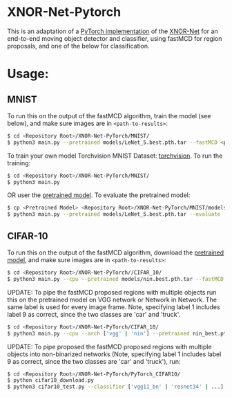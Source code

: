 # XNOR-Net-Pytorch
This is an adaptation of a [PyTorch implementation](https://github.com/jiecaoyu/XNOR-Net-PyTorch) of the [XNOR-Net](https://github.com/allenai/XNOR-Net) for an end-to-end moving object detector and classifier, using fastMCD for region proposals, and one of the below for classification.

# Usage:

## MNIST
To run this on the output of the fastMCD algorithm, train the model (see below), and make sure images are in `<path-to-results>`:
```bash
$ cd <Repository Root>/XNOR-Net-PyTorch/MNIST/
$ python3 main.py --pretrained models/LeNet_5.best.pth.tar --fastMCD <path-to-results>
```

To train your own model
Torchvision MNIST Dataset: [torchvision](https://github.com/pytorch/vision). To run the training:
```bash
$ cd <Repository Root>/XNOR-Net-PyTorch/MNIST/
$ python3 main.py
```
OR user the [pretrained model](https://drive.google.com/open?id=0B-7I62GOSnZ8R3Jzd0ozdzlJUk0). To evaluate the pretrained model:
```bash
$ cp <Pretrained Model> <Repository Root>/XNOR-Net-PyTorch/MNIST/models/
$ python3 main.py --pretrained models/LeNet_5.best.pth.tar --evaluate
```


## CIFAR-10
To run this on the output of the fastMCD algorithm, download the [pretrained model](https://drive.google.com/open?id=0B-7I62GOSnZ8UjJqNnR1V0dMbWs), and make sure images are in `<path-to-results>`:
```bash
$ cd <Repository Root>/XNOR-Net-PyTorch//CIFAR_10/
$ python3 main.py --cpu --pretrained models/nin.best.pth.tar --fastMCD <path-to-results>
```

UPDATE: To pipe the fastMCD proposed regions with multiple objects run this on the pretrained model on VGG network or Network in Network. The same label is used for every image frame. Note, specifying label 1 includes label 9 as correct, since the two classes are 'car' and 'truck'.
```bash
$ cd <Repository Root>/XNOR-Net-PyTorch/CIFAR_10/
$ python3 main.py --cpu --arch ['vgg' | 'nin'] --pretrained nin_best.pth.tar --multi_fastMCD <path-to-results> --label [0 - 9]
```

UPDATE: To pipe proposed the fastMCD proposed regions with multiple objects into non-binarized networks (Note, specifying label 1 includes label 9 as correct, since the two classes are 'car' and 'truck'), run:
```bash
$ cd <Repository Root>/XNOR-Net-PyTorch/PyTorch_CIFAR10/
$ python cifar10_download.py
$ python3 cifar10_test.py --classifier ['vgg11_bn' | 'resnet34' | ...] --fastMCD --data <path-to-results> --label [0 - 9]
```

<!--
## ImageNet
DAK TODO. Below is just stuff from the original repo
### Dataset

The training supports [torchvision](https://github.com/pytorch/vision).

If you have installed [Caffe](https://github.com/BVLC/caffe), you can download the preprocessed dataset [here](https://drive.google.com/uc?export=download&id=0B-7I62GOSnZ8aENhOEtESVFHa2M) and uncompress it. 
To set up the dataset:
```bash
$ cd <Repository Root>/ImageNet/networks/
$ ln -s <Datasets Root> data
```

### AlexNet
To train the network:
```bash
$ cd <Repository Root>/ImageNet/networks/
$ python main.py # add "--caffe-data" if you are training with the Caffe dataset
```
The pretrained models can be downloaded here: [pretrained with Caffe dataset](https://drive.google.com/open?id=0B-7I62GOSnZ8bUtZUXdZLVBtUDQ); [pretrained with torchvision](https://drive.google.com/open?id=1NiVSo3K4c_kcRP10bUCirjHX5_pvylNb). To evaluate the pretrained model:
```bash
$ cp <Pretrained Model> <Repository Root>/ImageNet/networks/
$ python main.py --resume alexnet.baseline.pth.tar --evaluate # add "--caffe-data" if you are training with the Caffe dataset
```
The training log can be found here: [log - Caffe dataset](https://raw.githubusercontent.com/jiecaoyu/XNOR-Net-PyTorch/master/ImageNet/networks/log.baseline); [log - torchvision](https://github.com/jiecaoyu/XNOR-Net-PyTorch/blob/master/ImageNet/networks/log.pytorch.wd_3e-6).

## Todo
- NIN for ImageNet.

## Notes
### Gradients of scaled sign function
In the paper, the gradient in backward after the scaled sign function is  
  
![equation](http://latex.codecogs.com/gif.latex?%5Cfrac%7B%5Cpartial%20C%7D%7B%5Cpartial%20W_i%7D%3D%5Cfrac%7B%5Cpartial%20C%7D%7B%5Cpartial%20%7B%5Cwidetilde%7BW%7D%7D_i%7D%20%28%5Cfrac%7B1%7D%7Bn%7D+%5Cfrac%7B%5Cpartial%20sign%28W_i%29%7D%7B%5Cpartial%20W_i%7D%5Ccdot%20%5Calpha%20%29)

< !--
\frac{\partial C}{\partial W_i}=\frac{\partial C}{\partial {\widetilde{W}}_i} (\frac{1}{n}+\frac{\partial sign(W_i)}{\partial W_i}\cdot \alpha )
-- >

However, this equation is actually inaccurate. The correct backward gradient should be

![equation](https://latex.codecogs.com/gif.latex?%5Cfrac%7B%5Cpartial%20C%7D%7B%5Cpartial%20W_%7Bi%7D%7D%20%3D%20%5Cfrac%7B1%7D%7Bn%7D%20%5Ccdot%20sign%28W_%7Bi%7D%29%20%5Ccdot%20%5Csum_%7Bj%3D1%7D%5E%7Bn%7D%5B%5Cfrac%7B%5Cpartial%20C%7D%7B%5Cpartial%20%5Cwidetilde%7BW%7D_j%7D%20%5Ccdot%20sign%28W_j%29%5D%20&plus;%20%5Cfrac%7B%5Cpartial%20C%7D%7B%5Cpartial%20%5Cwidetilde%7BW%7D_i%7D%20%5Ccdot%20%5Cfrac%7Bsign%28W_i%29%7D%7BW_i%7D%20%5Ccdot%20%5Calpha)

Details about this correction can be found in the [notes](notes/notes.pdf) (section 1).
-->
